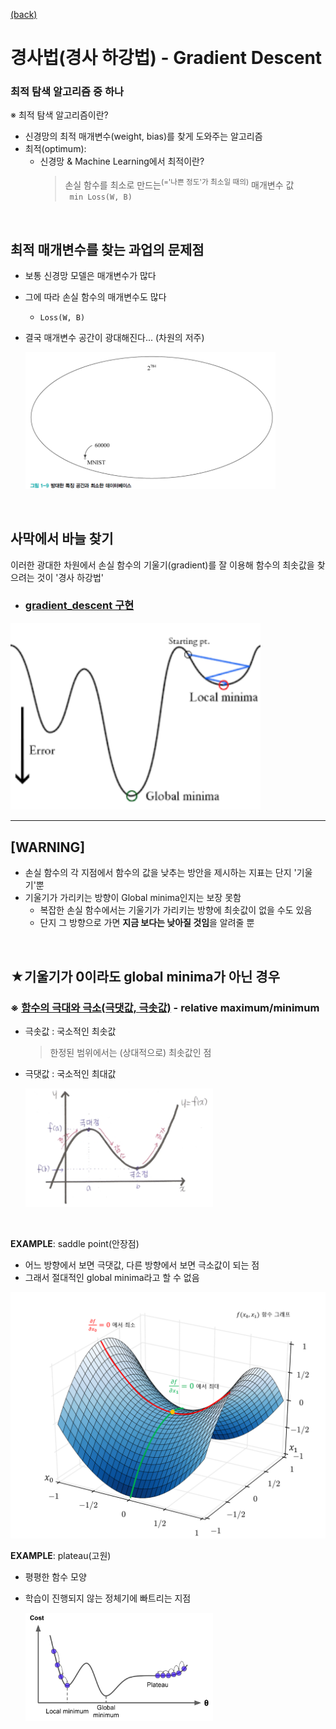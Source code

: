 [(back)](https://github.com/DoranLyong/DL_coding_master/tree/master/Self_tutorial/3_learning/MNIST_learning/4_renew-parameter)
# 경사법(경사 하강법) - Gradient Descent 
### 최적 탐색 알고리즘 중 하나 

※ 최적 탐색 알고리즘이란? 
* 신경망의 최적 매개변수(weight, bias)를 찾게 도와주는 알고리즘 
* 최적(optimum): 
    * 신경망 & Machine Learning에서 최적이란? 
        > 손실 함수를 최소로 만드는<sup>(='나쁜 정도'가 최소일 때의)</sup> 매개변수 값  <br/>
        > ``` min Loss(W, B)```

<br/>

## 최적 매개변수를 찾는 과업의 문제점 
* 보통 신경망 모델은 매개변수가 많다 
* 그에 따라 손실 함수의 매개변수도 많다 
    * ```Loss(W, B)```
* 결국 매개변수 공간이 광대해진다... (차원의 저주)

    <img src ="./curse.png" width=400>

<br/>

## 사막에서 바늘 찾기  
이러한 광대한 차원에서 손실 함수의 기울기(gradient)를 잘 이용해 함수의 최솟값을 찾으려는 것이 '경사 하강법'
* ### [gradient_descent 구현](https://github.com/DoranLyong/DL_coding_master/tree/master/Self_tutorial/3_learning/MNIST_learning/4_renew-parameter/2_GD/1_GD_implement)

<img src="./gradient.png" width=400>

<br/>

*** 

## [WARNING]
* 손실 함수의 각 지점에서 함수의 값을 낮추는 방안을 제시하는 지표는 단지 '기울기'뿐 
* 기울기가 가리키는 방향이 Global minima인지는 보장 못함 
    * 복잡한 손실 함수에서는 기울기가 가리키는 방향에 최솟값이 없을 수도 있음 
    * 단지 그 방향으로 가면 <b>지금 보다는 낮아질 것임</b>을 알려줄 뿐 

<br/>

## ★기울기가 0이라도 global minima가 아닌 경우 


### ※ [함수의 극대와 극소(극댓값, 극솟값)](https://m.blog.naver.com/PostView.nhn?blogId=honeyeah&logNo=220270087230&proxyReferer=https%3A%2F%2Fwww.google.com%2F) - relative maximum/minimum
* 극솟값 : 국소적인 최솟값 
    > 한정된 범위에서는 (상대적으로) 최솟값인 점 
* 극댓값 : 국소적인 최대값 

    <img src="relative.PNG" width = 300>



<br/>

<b>EXAMPLE</b>: saddle point(안장점)
* 어느 방향에서 보면 극댓값, 다른 방향에서 보면 극소값이 되는 점 
* 그래서 절대적인 global minima라고 할 수 없음 

 <img src="./saddle_poin2.png" width=550>

 <br/>

 <b>EXAMPLE</b>: plateau(고원)
 * 평평한 함수 모양 
 * 학습이 진행되지 않는 정체기에 빠트리는 지점 
 
    <img src="./plateau.PNG" width=300>
